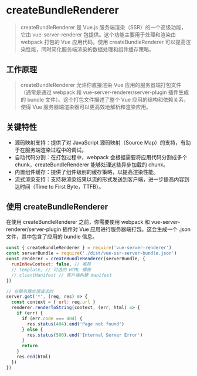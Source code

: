 # createBundleRenderer

> createBundleRenderer 是 Vue.js 服务端渲染（SSR）的一个高级功能，它由 vue-server-renderer 包提供。这个功能主要用于处理和渲染由 webpack 打包的 Vue 应用代码。使用 createBundleRenderer 可以提高渲染性能，同时简化服务端渲染的数据处理和组件缓存策略。

## 工作原理

> createBundleRenderer 允许你直接渲染 Vue 应用的服务器端打包文件（通常是通过 webpack 和 vue-server-renderer/server-plugin 插件生成的 bundle 文件）。这个打包文件描述了整个 Vue 应用的结构和依赖关系，使得 Vue 服务器端渲染器可以更高效地解析和渲染应用。


## 关键特性
- 源码映射支持：提供了对 JavaScript 源码映射（Source Map）的支持，有助于在服务端渲染过程中的调试。
- 自动代码分割：在打包过程中，webpack 会根据需要将应用代码分割成多个 chunk，createBundleRenderer 能够处理这些异步加载的 chunk。
- 内置组件缓存：提供了组件级别的缓存策略，以提高渲染性能。
- 流式渲染支持：支持将渲染结果以流的形式发送到客户端，进一步提高内容到达时间（Time to First Byte，TTFB）。

## 使用 createBundleRenderer

在使用 createBundleRenderer 之前，你需要使用 webpack 和 vue-server-renderer/server-plugin 插件对 Vue 应用进行服务器端打包。这会生成一个 .json 文件，其中包含了应用的 bundle 信息。

```js
const { createBundleRenderer } = require('vue-server-renderer')
const serverBundle = require('./dist/vue-ssr-server-bundle.json')
const renderer = createBundleRenderer(serverBundle, {
  runInNewContext: false, // 推荐
  // template, // 可选的 HTML 模板
  // clientManifest // 客户端构建 manifest
})

// 在服务器处理请求时
server.get('*', (req, res) => {
  const context = { url: req.url }
  renderer.renderToString(context, (err, html) => {
    if (err) {
      if (err.code === 404) {
        res.status(404).end('Page not found')
      } else {
        res.status(500).end('Internal Server Error')
      }
      return
    }
    res.end(html)
  })
})
```